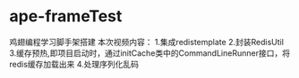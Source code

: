 # ape-frameTest
鸡翅编程学习脚手架搭建
本次视频内容：
1.集成redistemplate
2.封装RedisUtil
3.缓存预热,即项目启动时，通过initCache类中的CommandLineRunner接口，将redis缓存加载出来
4.处理序列化乱码
